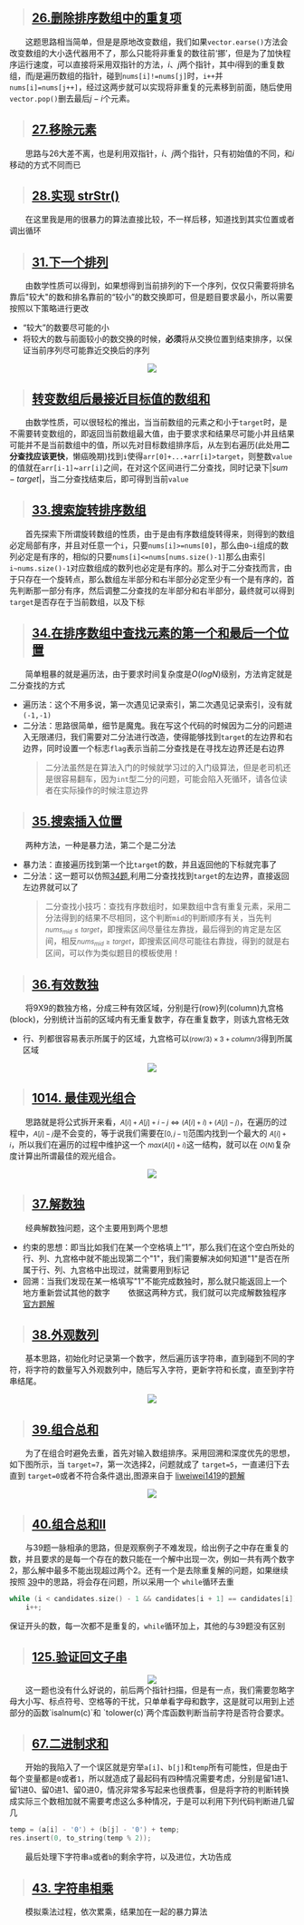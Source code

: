 > ## [26.删除排序数组中的重复项](https://leetcode-cn.com/problems/remove-duplicates-from-sorted-array/)<br>
&emsp;&emsp;这题思路相当简单，但是是原地改变数组，我们如果`vector.earse()`方法会改变数组的大小迭代器用不了，那么只能将非重复的数往前‘挪’，但是为了加快程序运行速度，可以直接将采用双指针的方法，$i$、$j$两个指针，其中$i$得到的重复数组，而$j$是遍历数组的指针，碰到`nums[i]!=nums[j]`时，`i++`并`nums[i]=nums[j++]`，经过这两步就可以实现将非重复的元素移到前面，随后使用`vector.pop()`删去最后$j-i$个元素。

>  ## [27.移除元素](https://leetcode-cn.com/problems/remove-element/)<br>
&emsp;&emsp;思路与26大差不离，也是利用双指针，$i$、$j$两个指针，只有初始值的不同，和$i$移动的方式不同而已

> ## [28.实现 strStr()](https://leetcode-cn.com/problems/implement-strstr/)
&emsp;&emsp;在这里我是用的很暴力的算法直接比较，不一样后移，知道找到其实位置或者调出循环

> ## [31.下一个排列](https://leetcode-cn.com/problems/next-permutation/)
&emsp;&emsp;由数学性质可以得到，如果想得到当前排列的下一个序列，仅仅只需要将排名靠后"较大"的数和排名靠前的“较小”的数交换即可，但是题目要求最小，所以需要按照以下策略进行更改
* “较大”的数要尽可能的小
* 将较大的数与前面较小的数交换的时候，**必须**将从交换位置到结束排序，以保证当前序列尽可能靠近交换后的序列
<div align=center>
<img src="../Image/31.gif">
</div>

> ## [转变数组后最接近目标值的数组和](https://leetcode-cn.com/problems/sum-of-mutated-array-closest-to-target/)
&emsp;&emsp;由数学性质，可以很轻松的推出，当当前数组的元素之和小于`target`时，是不需要转变数组的，即返回当前数组最大值，由于要求求和结果尽可能小并且结果可能并不是当前数组中的值，所以先对目标数组排序后，从左到右遍历(此处用**二分查找应该更快**，懒癌晚期)找到`i`使得`arr[0]+...+arr[i]>target`，则整数`value`的值就在`arr[i-1]`~`arr[i]`之间，在对这个区间进行二分查找，同时记录下$|sum-target|$，当二分查找结束后，即可得到当前`value`

> ## [33.搜索旋转排序数组](https://leetcode-cn.com/problems/search-in-rotated-sorted-array/)
&emsp;&emsp;首先探索下所谓旋转数组的性质，由于是由有序数组旋转得来，则得到的数组必定局部有序，并且对任意一个`i`，只要`nums[i]>=nums[0]`，那么由`0~i`组成的数列必定是有序的，相似的只要`nums[i]<=nums[nums.size()-1]`那么由索引`i~nums.size()-1`对应数组成的数列也必定是有序的。那么对于二分查找而言，由于只存在一个旋转点，那么数组左半部分和右半部分必定至少有一个是有序的，首先判断那一部分有序，然后调整二分查找的左半部分和右半部分，最终就可以得到`target`是否存在于当前数组，以及下标

> ## [34.在排序数组中查找元素的第一个和最后一个位置](https://leetcode-cn.com/problems/find-first-and-last-position-of-element-in-sorted-array/)
&emsp;&emsp;简单粗暴的就是遍历法，由于要求时间复杂度是$O(logN)$级别，方法肯定就是二分查找的方式
* 遍历法：这个不用多说，第一次遇见记录索引，第二次遇见记录索引，没有就`(-1,-1)`
* 二分法：思路很简单，细节是魔鬼。我在写这个代码的时候因为二分的问题进入无限递归，我们需要对二分法进行改造，使得能够找到`target`的左边界和右边界，同时设置一个标志`flag`表示当前二分查找是在寻找左边界还是右边界
    > 二分法虽然是在算法入门的时候就学习过的入门级算法，但是老司机还是很容易翻车，因为`int`型二分的问题，可能会陷入死循环，请各位读者在实际操作的时候注意边界

> ## [35.搜索插入位置](https://leetcode-cn.com/problems/search-insert-position/)
&emsp;&emsp;两种方法，一种是暴力法，第二个是二分法
* 暴力法：直接遍历找到第一个比`target`的数，并且返回他的下标就完事了
* 二分法：这一题可以仿照[34题](https://leetcode-cn.com/problems/find-first-and-last-position-of-element-in-sorted-array/),利用二分查找找到`target`的左边界，直接返回左边界就可以了
    > 二分查找小技巧：查找有序数组时，如果数组中含有重复元素，采用二分法得到的结果不尽相同，这个判断`mid`的判断顺序有关，当先判<small>$nums_{mid}\leq target$</small>，即搜索区间尽量往左靠拢，最后得到的肯定是左区间，相反<small>$nums_{mid}\geq target$</small>，即搜索区间尽可能往右靠拢，得到的就是右区间，可以作为类似题目的模板使用！

> ## [36.有效数独](https://leetcode-cn.com/problems/valid-sudoku/)
&emsp;&emsp;将9X9的数独方格，分成三种有效区域，分别是行(row)列(column)九宫格(block)，分别统计当前的区域内有无重复数字，存在重复数字，则该九宫格无效
* 行、列都很容易表示所属于的区域，九宫格可以<small>$(row/3)\times3+column/3$</small>得到所属区域
<div align=center>
<img src="../Image/36.gif">
</div>

> ## [1014. 最佳观光组合](https://leetcode-cn.com/problems/best-sightseeing-pair/)
&emsp;&emsp;思路就是将公式拆开来看，<small>$A[i]+A[j]+i-j \Longleftrightarrow (A[i]+i)+(A[j]-j)$</small>，在遍历的过程中，<small>$A[j]-j$</small>是不会变的，等于说我们需要在<small>$[0,j-1]$</small>范围内找到一个最大的 <small>$A[i]+i$</small>，所以我们在遍历的过程中维护这一个 <small>$max(A[i]+i)$</small>这一结构，就可以在 <small>$O(N)$</small>复杂度计算出所谓最佳的观光组合。
<div align=center>
<img src="../Image/1014.gif">
</div>

> ## [37.解数独](https://leetcode-cn.com/problems/sudoku-solver/)
&emsp;&emsp;经典解数独问题，这个主要用到两个思想
* 约束的思想：即当比如我们在某一个空格填上“1”，那么我们在这个空白所处的行、列、九宫格中就不能出现第二个"1"，我们需要解决如何知道"1"是否在所属于行、列、九宫格中出现过，就需要用到标记
* 回溯：当我们发现在某一格填写"1"不能完成数独时，那么就只能返回上一个地方重新尝试其他的数字
&emsp;&emsp;依据这两种方式，我们就可以完成解数独程序 [官方题解](https://leetcode-cn.com/problems/sudoku-solver/solution/jie-shu-du-by-leetcode/)

> ## [38.外观数列](https://leetcode-cn.com/problems/count-and-say/)
&emsp;&emsp;基本思路，初始化时记录第一个数字，然后遍历该字符串，直到碰到不同的字符，将字符的数量写入外观数列中，随后写入字符，更新字符和长度，直至到字符串结尾。
<div align=center>
<img src="../Image/38.gif">
</div>

> ## [39.组合总和](https://leetcode-cn.com/problems/combination-sum/)
&emsp;&emsp;为了在组合时避免去重，首先对输入数组排序。采用回溯和深度优先的思想，如下图所示，当 `target=7`，第一次选择2，问题就成了 `target=5`，一直递归下去直到 `target=0`或者不符合条件退出,图源来自于 [liweiwei1419](https://leetcode-cn.com/problems/combination-sum/solution/hui-su-suan-fa-jian-zhi-python-dai-ma-java-dai-m-2/)的[题解](https://leetcode-cn.com/problems/combination-sum/solution/hui-su-suan-fa-jian-zhi-python-dai-ma-java-dai-m-2/)
<div align=center>
<img src="../Image/39.png">
</div>

> ## [40.组合总和II](https://leetcode-cn.com/problems/combination-sum-ii/)
&emsp;&emsp;与39题一脉相承的思路，但是观察例子不难发现，给出例子之中存在重复的数，并且要求的是每一个存在的数只能在一个解中出现一次，例如一共有两个数字2，那么解中最多不能出现超过两个2。还有一个是去除重复解的问题，如果继续按照 [39](https://leetcode-cn.com/problems/combination-sum/)中的思路，将会存在问题，所以采用一个 `while`循环去重 
```C++
while (i < candidates.size() - 1 && candidates[i + 1] == candidates[i])
    i++;
```
保证开头的数，每一次都不是重复的，`while`循环加上，其他的与39题没有区别

> ## [125.验证回文子串](https://leetcode-cn.com/problems/valid-palindrome/)
<div align=center>
<img src="../Image/cctype.png">
</div>
&emsp;&emsp;这一题也没有什么好说的，前后两个指针扫描，但是有一点，我们需要忽略字母大小写、标点符号、空格等的干扰，只单单看字母和数字，这是就可以用到上述部分的函数`isalnum(c)`和 `tolower(c)`两个库函数判断当前字符是否符合要求。

> ## [67.二进制求和](https://leetcode-cn.com/problems/add-binary/)
&emsp;&emsp;开始的我陷入了一个误区就是穷举`a[i]`、`b[j]`和`temp`所有可能性，但是由于每个变量都是`0`或者`1`，所以就造成了最起码有四种情况需要考虑，分别是留1进1、留1进0、留0进1、留0进0，情况非常多写起来也很费事，但是将字符的判断转换成实际三个数相加就不需要考虑这么多种情况，于是可以利用下列代码判断进几留几
```C++
temp = (a[i] - '0') + (b[j] - '0') + temp;
res.insert(0, to_string(temp % 2));
```
&emsp;&emsp;最后处理下字符串`a`或者`b`的剩余字符，以及进位，大功告成

> ## [43. 字符串相乘](https://leetcode-cn.com/problems/multiply-strings/)
&emsp;&emsp;模拟乘法过程，依次累乘，结果加在一起的暴力算法
